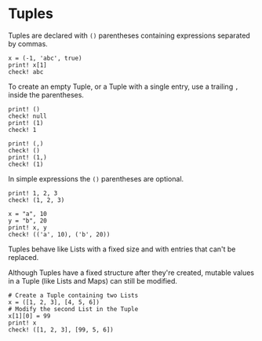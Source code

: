 # Tuples

Tuples are declared with `()` parentheses containing expressions separated by commas. 

```koto
x = (-1, 'abc', true)
print! x[1]
check! abc
```

To create an empty Tuple, or a Tuple with a single entry, use a trailing `,` inside the parentheses.

```koto
print! ()
check! null
print! (1)
check! 1

print! (,)
check! ()
print! (1,)
check! (1)
```

In simple expressions the `()` parentheses are optional.

```koto
print! 1, 2, 3
check! (1, 2, 3)

x = "a", 10
y = "b", 20
print! x, y
check! (('a', 10), ('b', 20))
```

Tuples behave like Lists with a fixed size and with entries that can't be replaced. 

Although Tuples have a fixed structure after they're created, mutable values in a Tuple (like Lists and Maps) can still be modified.

```koto
# Create a Tuple containing two Lists
x = ([1, 2, 3], [4, 5, 6])
# Modify the second List in the Tuple
x[1][0] = 99
print! x
check! ([1, 2, 3], [99, 5, 6])
```

